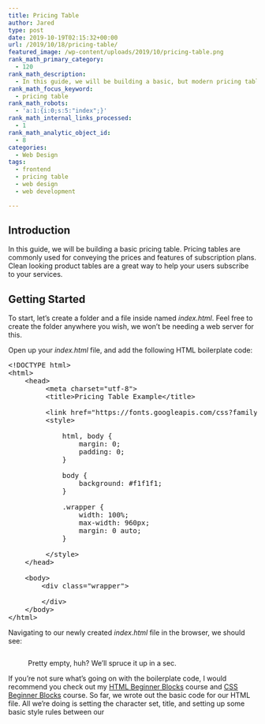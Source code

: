 ```yaml
---
title: Pricing Table
author: Jared
type: post
date: 2019-10-19T02:15:32+00:00
url: /2019/10/18/pricing-table/
featured_image: /wp-content/uploads/2019/10/pricing-table.png
rank_math_primary_category:
  - 120
rank_math_description:
  - In this guide, we will be building a basic, but modern pricing table. Pricing tables are very useful for conveying subscription plans, etc. to your users.
rank_math_focus_keyword:
  - pricing table
rank_math_robots:
  - 'a:1:{i:0;s:5:"index";}'
rank_math_internal_links_processed:
  - 1
rank_math_analytic_object_id:
  - 8
categories:
  - Web Design
tags:
  - frontend
  - pricing table
  - web design
  - web development

---
```

## Introduction

In this guide, we will be building a basic pricing table. Pricing tables are commonly used for conveying the prices and features of subscription plans. Clean looking product tables are a great way to help your users subscribe to your services.

## Getting Started

To start, let&#8217;s create a folder and a file inside named _index.html_. Feel free to create the folder anywhere you wish, we won&#8217;t be needing a web server for this.

Open up your _index.html_ file, and add the following HTML boilerplate code:

<pre class="EnlighterJSRAW" data-enlighter-language="html" data-enlighter-theme="" data-enlighter-highlight="" data-enlighter-linenumbers="" data-enlighter-lineoffset="" data-enlighter-title="" data-enlighter-group="">&lt;!DOCTYPE html>
&lt;html>
    &lt;head>
         &lt;meta charset="utf-8">
         &lt;title>Pricing Table Example&lt;/title>
         
         &lt;link href="https://fonts.googleapis.com/css?family=Raleway|Rubik&display=swap" rel="stylesheet">
         &lt;style>
             
             html, body {
                 margin: 0;
                 padding: 0;
             }

             body {
                 background: #f1f1f1;
             }

             .wrapper {
                 width: 100%;
                 max-width: 960px;
                 margin: 0 auto;
             }

         &lt;/style>
    &lt;/head>

    &lt;body>
        &lt;div class="wrapper">

        &lt;/div>
    &lt;/body>
&lt;/html></pre>

Navigating to our newly created _index.html_ file in the browser, we should see:<figure class="wp-block-image">

<img src="https://learn.yorkcs.com/wp-content/uploads/2019/10/pricing-table-step-1-4-700x429.png" alt="" class="wp-image-8984" /> <figcaption>Pretty empty, huh? We&#8217;ll spruce it up in a sec.</figcaption></figure> 

If you&#8217;re not sure what&#8217;s going on with the boilerplate code, I would recommend you check out my [HTML Beginner Blocks][1] course and [CSS Beginner Blocks][2] course. So far, we wrote out the basic code for our HTML file. All we&#8217;re doing is setting the character set, title, and setting up some basic style rules between our _<style>_ tags.<span style="text-decoration: underline;"></span>

## Flexbox Parent

Many times when there is a pricing table on a website, there are a few plans to choose from. We will be using flexbox, part of CSS, to display the boxes of our pricing table. Flexbox is very flexible and allows us to align items how we like. The first thing we need to add to our wrapper is a _<div>_ element with a class named _pricing-table-flex_. Add the following inside your wrapper _<div>_:

<pre class="EnlighterJSRAW" data-enlighter-language="html" data-enlighter-theme="" data-enlighter-highlight="" data-enlighter-linenumbers="" data-enlighter-lineoffset="" data-enlighter-title="" data-enlighter-group="">&lt;div class="pricing-table-flex">

&lt;/div></pre>

Next, we will be defining some style rules to specify that we want our _<div>_ element to use flexbox. Add the following under our _.wrapper_ style rule between the _<head>_ tags.

<pre class="EnlighterJSRAW" data-enlighter-language="css" data-enlighter-theme="" data-enlighter-highlight="" data-enlighter-linenumbers="" data-enlighter-lineoffset="" data-enlighter-title="" data-enlighter-group="">.pricing-table-flex {
    display: flex;
    flex-direction: row;
    flex-wrap: wrap;
    justify-content: space-between;
}</pre>

## Flexbox Children

Then, we will need to define _<div>_ elements for each of the plans we will add to our pricing table. Inside the div with class _pricing-table-flex_, add the following divs:

<pre class="EnlighterJSRAW" data-enlighter-language="html" data-enlighter-theme="" data-enlighter-highlight="" data-enlighter-linenumbers="" data-enlighter-lineoffset="" data-enlighter-title="" data-enlighter-group="">&lt;div class="pricing-plan">

&lt;/div>

&lt;div class="pricing-plan">

&lt;/div>

&lt;div class="pricing-plan">

&lt;/div></pre>

We will want to make each of our plan boxes white. In addition, we only want our boxes to take up a maximum width of 30% of the parent _<div>_. After the _.pricing-table-flex_ rule, add:

<pre class="EnlighterJSRAW" data-enlighter-language="css" data-enlighter-theme="" data-enlighter-highlight="" data-enlighter-linenumbers="" data-enlighter-lineoffset="" data-enlighter-title="" data-enlighter-group="">.pricing-plan {
    background: #ffffff;
    width: 100%;
    max-width: 30%;
}</pre>

Inside each of these plan divs we will need to add a div to apply padding to our boxes. Additionally, we will need to also add an unordered list, and finally a button to each of our boxes. Add this code to each of the divs we added above:

## Adding Padding

<pre class="EnlighterJSRAW" data-enlighter-language="html" data-enlighter-theme="" data-enlighter-highlight="" data-enlighter-linenumbers="" data-enlighter-lineoffset="" data-enlighter-title="" data-enlighter-group="">&lt;div class="pricing-plan-padding">

&lt;/div>

&lt;ul class="pricing-plan-features">

&lt;/ul>

&lt;div class="pricing-plan-padding">

&lt;/div></pre>

We will step through the code that will go inside each of these elements, one at a time. First, inside the first div with class, _pricing-plan-padding_, add the following code:

## Adding Plan Information

<pre class="EnlighterJSRAW" data-enlighter-language="html" data-enlighter-theme="" data-enlighter-highlight="" data-enlighter-linenumbers="" data-enlighter-lineoffset="" data-enlighter-title="" data-enlighter-group="">&lt;h2 class="pricing-plan-heading">Basic&lt;/h2>
&lt;p class="pricing-plan-price">$5/mo&lt;/p>
&lt;p class="pricing-plan-info">Learn more about this plan.&lt;/p></pre>

By default HTML is rendered from top to bottom. This is why we define a heading with the name of our plan first. Then, we add the price of our plan. After that we add a small description for our plan. Make sure you added the above code to each of the boxes we&#8217;ve created. I named my payment plans: Basic, Pro, and Platinum. Then I assigned prices to each. So far we should be seeing:<figure class="wp-block-image">

<img src="https://learn.yorkcs.com/wp-content/uploads/2019/10/pricing-table-step-2-1-700x319.png" alt="" class="wp-image-8985" /> </figure> 

Let&#8217;s add style rules for the _<h2>_ element and both paragraph elements. Starting with the heading, add the following rule to our styles:

<pre class="EnlighterJSRAW" data-enlighter-language="css" data-enlighter-theme="" data-enlighter-highlight="" data-enlighter-linenumbers="" data-enlighter-lineoffset="" data-enlighter-title="" data-enlighter-group="">.pricing-plan-heading {
    font-family: "Rubik", sans-serif;
    font-size: 2em;
}</pre><figure class="wp-block-image">

<img src="https://learn.yorkcs.com/wp-content/uploads/2019/10/pricing-table-step-3-1-700x324.png" alt="" class="wp-image-8987" /> </figure> 

Next, we will want to define the font, as well as adjust the font size of the price of each plan.

<pre class="EnlighterJSRAW" data-enlighter-language="css" data-enlighter-theme="" data-enlighter-highlight="" data-enlighter-linenumbers="" data-enlighter-lineoffset="" data-enlighter-title="" data-enlighter-group="">.pricing-plan-price {
    font-family: "Rubik", sans-serif;
    font-size: 1.5em;
}</pre><figure class="wp-block-image">

<img src="https://learn.yorkcs.com/wp-content/uploads/2019/10/pricing-table-step-4-700x318.png" alt="" class="wp-image-8988" /> </figure> 

For the summary of each plan, we can add a style affecting the class, _.pricing-plan-info_.

<pre class="EnlighterJSRAW" data-enlighter-language="css" data-enlighter-theme="" data-enlighter-highlight="" data-enlighter-linenumbers="" data-enlighter-lineoffset="" data-enlighter-title="" data-enlighter-group="">.pricing-plan-info {
    font-family: "Raleway", sans-serif;
}</pre><figure class="wp-block-image">

<img src="https://learn.yorkcs.com/wp-content/uploads/2019/10/pricing-table-step-5-700x341.png" alt="" class="wp-image-8989" /> </figure> 

## Feature List

For each plan, we will also want to include a small list of features. This is where the unordered lists we&#8217;ve added come into play. Add this block of HTML inside each _<ul>_ element:

<pre class="EnlighterJSRAW" data-enlighter-language="generic" data-enlighter-theme="" data-enlighter-highlight="" data-enlighter-linenumbers="" data-enlighter-lineoffset="" data-enlighter-title="" data-enlighter-group="">&lt;li>Plan feature #1&lt;/li>
&lt;li>Plan feature #2&lt;/li>
&lt;li>Plan feature #3&lt;/li>
&lt;li>Plan feature #4&lt;/li>
&lt;li>Plan feature #5&lt;/li></pre>

Now we will need to add styles for the elements we added above. After our _.pricing-plan_ style rule, add the following CSS to set the padding for each of our box plans.

<pre class="EnlighterJSRAW" data-enlighter-language="css" data-enlighter-theme="" data-enlighter-highlight="" data-enlighter-linenumbers="" data-enlighter-lineoffset="" data-enlighter-title="" data-enlighter-group="">.pricing-plan-padding {
    padding: 32px;
    text-align: center;
}</pre>

At this point, we should see something like this.<figure class="wp-block-image">

<img src="https://learn.yorkcs.com/wp-content/uploads/2019/10/pricing-table-step-6-700x351.png" alt="" class="wp-image-8992" /> </figure> 

For the feature list of each box, we can add the following to our style rules:

<pre class="EnlighterJSRAW" data-enlighter-language="css" data-enlighter-theme="" data-enlighter-highlight="" data-enlighter-linenumbers="" data-enlighter-lineoffset="" data-enlighter-title="" data-enlighter-group="">.pricing-plan-features {
    margin: 0;
    padding: 0;
    list-style-type: none;
    font-family: "Rubik", sans-serif;
}

.pricing-plan-features li {
    padding: 8px 16px 8px 16px;
}

.pricing-plan-features li:nth-child(2n) {
    background: #edf4fc;
}</pre>

In the above code block, first we are defining some styles for the _<ul>_ element representing our feature list. By default, unordered lists display bullet points next to each item. We can remove that via the _list-style-type: none;_ line. We also set the font we wish to use with our feature list. In the second style rule, we are setting the padding of the feature list. The line we wrote includes the shorthand property for defining the padding in each direction for the element. For example, to represent the padding we added above, you could write:

<pre class="EnlighterJSRAW" data-enlighter-language="generic" data-enlighter-theme="" data-enlighter-highlight="" data-enlighter-linenumbers="" data-enlighter-lineoffset="" data-enlighter-title="" data-enlighter-group="">padding-top: 8px;
padding-right: 16px;
padding-bottom: 8px;
padding-left: 16px;</pre>

But we can add a line that trivially handles these values for us without adding directions. The arguments we are providing the _padding_ style is as follows:

  * The first argument represents _padding-top_.
  * The second argument represents _padding-right_.
  * The third argument represents _padding-bottom_.
  * The fourth argument represents _padding-left_.

We can also shade every other item of our feature list. We accomplished this by appending _:nth-child(2n)_ to the end of our _.pricing-plan-features li_ rule. That&#8217;s where we used the _background_ property to define a background color.<figure class="wp-block-image">

<img src="https://learn.yorkcs.com/wp-content/uploads/2019/10/pricing-table-step-7-700x346.png" alt="" class="wp-image-8996" /> </figure> 

## Adding Call-to-Action Button

Next, we will add the button to each of our plan boxes. Inside the last div with class _.pricing-plan-padding_ in each box, add:

<pre class="EnlighterJSRAW" data-enlighter-language="html" data-enlighter-theme="" data-enlighter-highlight="" data-enlighter-linenumbers="" data-enlighter-lineoffset="" data-enlighter-title="" data-enlighter-group="">&lt;a class="btn-plan" href="#">Choose Plan&lt;/a></pre><figure class="wp-block-image">

<img loading="lazy" width="700" height="344" src="https://learn.yorkcs.com/wp-content/uploads/2019/10/pricing-table-step-8-700x344.png" alt="" class="wp-image-8997" srcset="https://learn.yorkcs.com/wp-content/uploads/2019/10/pricing-table-step-8-700x344.png 700w, https://learn.yorkcs.com/wp-content/uploads/2019/10/pricing-table-step-8-600x295.png 600w, https://learn.yorkcs.com/wp-content/uploads/2019/10/pricing-table-step-8-300x148.png 300w, https://learn.yorkcs.com/wp-content/uploads/2019/10/pricing-table-step-8-1024x504.png 1024w, https://learn.yorkcs.com/wp-content/uploads/2019/10/pricing-table-step-8-768x378.png 768w, https://learn.yorkcs.com/wp-content/uploads/2019/10/pricing-table-step-8-1536x756.png 1536w, https://learn.yorkcs.com/wp-content/uploads/2019/10/pricing-table-step-8-1080x531.png 1080w, https://learn.yorkcs.com/wp-content/uploads/2019/10/pricing-table-step-8-1280x630.png 1280w, https://learn.yorkcs.com/wp-content/uploads/2019/10/pricing-table-step-8-980x482.png 980w, https://learn.yorkcs.com/wp-content/uploads/2019/10/pricing-table-step-8-480x236.png 480w, https://learn.yorkcs.com/wp-content/uploads/2019/10/pricing-table-step-8-122x60.png 122w, https://learn.yorkcs.com/wp-content/uploads/2019/10/pricing-table-step-8-183x90.png 183w, https://learn.yorkcs.com/wp-content/uploads/2019/10/pricing-table-step-8-250x123.png 250w, https://learn.yorkcs.com/wp-content/uploads/2019/10/pricing-table-step-8-120x59.png 120w, https://learn.yorkcs.com/wp-content/uploads/2019/10/pricing-table-step-8.png 1600w" sizes="(max-width: 700px) 100vw, 700px" /> </figure> 

Perfect! We now have our &#8220;Choose Plan&#8221; buttons, now we just need to make them look fantastic.

Under our last style rule, add the following:

<pre class="EnlighterJSRAW" data-enlighter-language="css" data-enlighter-theme="" data-enlighter-highlight="" data-enlighter-linenumbers="" data-enlighter-lineoffset="" data-enlighter-title="" data-enlighter-group="">.btn-plan {
    color: #ffffff;
    background: #3B70B3;
    padding: 12px 16px 12px 16px;
    text-decoration: none;
    font-family: "Rubik", sans-serif;
}</pre><figure class="wp-block-image">

<img src="https://learn.yorkcs.com/wp-content/uploads/2019/10/pricing-table-step-9-700x339.png" alt="" class="wp-image-8999" /> </figure> 

There we have it! It looks great on desktops and laptops, but what about mobile devices?

## Mobile Optimization

Let&#8217;s take a look at what we have with the Reponsive Design Mode of Firefox.<figure class="wp-block-image">

<img loading="lazy" width="481" height="725" src="https://learn.yorkcs.com/wp-content/uploads/2019/10/pricing-table-mobile-unoptimized.png" alt="" class="wp-image-9000" /> </figure> 

Oof! It doesn&#8217;t look great, does it? We can fix this up on mobile devices with the use of CSS media queries! Media queries are the bread and butter of mobile optimization on the web. This is the last CSS we have to add between our _<style>_ tags:

<pre class="EnlighterJSRAW" data-enlighter-language="css" data-enlighter-theme="" data-enlighter-highlight="" data-enlighter-linenumbers="" data-enlighter-lineoffset="" data-enlighter-title="" data-enlighter-group="">@media screen and (max-width: 640px) {
    .pricing-table-flex {
        flex-direction: column;
    }

    .pricing-plan {
        max-width: 90%;
        margin: 0 auto;
        margin-bottom: 32px;
    }
}</pre>

Media queries allow us to define styles that are applied when a condition is true. Above, we are applying some styles only to the screen (not to be printed, etc.), and activate when the screen size is less than 640 pixels.

If we take a look at our page again with Responsive Design Mode or Chrome Web Tools, we should see something similar to this. Congratulations, you build a pricing table and made it mobile optimized!<figure class="wp-block-image">

<img loading="lazy" width="482" height="701" src="https://learn.yorkcs.com/wp-content/uploads/2019/10/pricing-table-mobile-optimized.gif" alt="" class="wp-image-9002" /> </figure> 

Hopefully this guide has been helpful for you. The HTML file for this tutorial can be downloaded [here][3]. You may be interested in taking a look at our other [website design tutorials][4]. To receive news regarding new tutorials and courses we release, be sure to fill out the [form][5]. If you found this tutorial valuable, sharing it on your favorite social media platform would be highly appreciated.

 [1]: https://learn.yorkcs.com/product/html-beginner-blocks/
 [2]: https://learn.yorkcs.com/product/css-beginner-blocks/
 [3]: https://learn.yorkcs.com/wp-content/uploads/2019/10/PricingTable.zip
 [4]: https://learn.yorkcs.com/category/tutorials/web-design/
 [5]: https://learn.yorkcs.com/newsletter